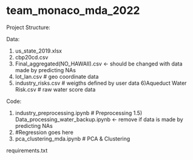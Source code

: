 # team_monaco_mda_2022
 
Project Structure:

Data:
1) us_state_2019.xlsx
2) cbp20cd.csv
3) Final_aggregated(NO_HAWAII).csv <- should be changed with data made by predicting NAs
4) lot_lan.csv # geo coordinate data
5) industry_risks.csv  # weigths defined by user data
6)Aqueduct Water Risk.csv # raw water score data

Code:
1) industry_preprocessing.ipynb # Preprocessing
1.5) Data_processing_water_backup.ipynb <- remove if data is made by predicting NAs
2) #Regression goes here
3) pca_clustering_mda.ipynb # PCA & Clustering


requirements.txt
